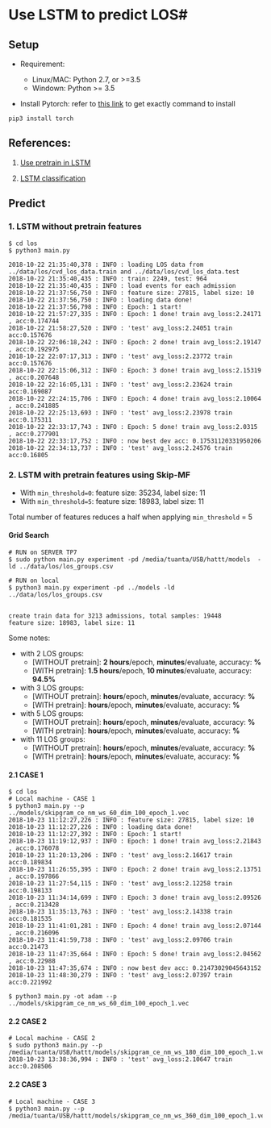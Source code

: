 # Use LSTM to predict LOS#

## Setup

* Requirement:
    - Linux/MAC: Python 2.7, or >=3.5
    - Windown: Python >= 3.5

* Install Pytorch: refer to [this link](https://pytorch.org/get-started/locally/) to get exactly command to install

```
pip3 install torch
```

## References:
1. [Use pretrain in LSTM](https://medium.com/@martinpella/how-to-use-pre-trained-word-embeddings-in-pytorch-71ca59249f76)

2. [LSTM classification](https://github.com/yuchenlin/lstm_sentence_classifier)

## Predict

### 1. LSTM without pretrain features
```
$ cd los
$ python3 main.py

2018-10-22 21:35:40,378 : INFO : loading LOS data from ../data/los/cvd_los_data.train and ../data/los/cvd_los_data.test
2018-10-22 21:35:40,435 : INFO : train: 2249, test: 964
2018-10-22 21:35:40,435 : INFO : load events for each admission
2018-10-22 21:37:56,750 : INFO : feature size: 27815, label size: 10
2018-10-22 21:37:56,750 : INFO : loading data done!
2018-10-22 21:37:56,798 : INFO : Epoch: 1 start!
2018-10-22 21:57:27,335 : INFO : Epoch: 1 done! train avg_loss:2.24171 , acc:0.174744
2018-10-22 21:58:27,520 : INFO : 'test' avg_loss:2.24051 train acc:0.157676
2018-10-22 22:06:18,242 : INFO : Epoch: 2 done! train avg_loss:2.19147 , acc:0.192975
2018-10-22 22:07:17,313 : INFO : 'test' avg_loss:2.23772 train acc:0.157676
2018-10-22 22:15:06,312 : INFO : Epoch: 3 done! train avg_loss:2.15319 , acc:0.207648
2018-10-22 22:16:05,131 : INFO : 'test' avg_loss:2.23624 train acc:0.169087
2018-10-22 22:24:15,706 : INFO : Epoch: 4 done! train avg_loss:2.10064 , acc:0.241885
2018-10-22 22:25:13,693 : INFO : 'test' avg_loss:2.23978 train acc:0.175311
2018-10-22 22:33:17,743 : INFO : Epoch: 5 done! train avg_loss:2.0315 , acc:0.277901
2018-10-22 22:33:17,752 : INFO : now best dev acc: 0.17531120331950206
2018-10-22 22:34:13,737 : INFO : 'test' avg_loss:2.24576 train acc:0.16805

```
### 2. LSTM with pretrain features using Skip-MF

* With `min_threshold=0`: feature size: 35234, label size: 11
* With `min_threshold=5`: feature size: 18983, label size: 11

Total number of features reduces a half when applying `min_threshold` = 5

#### Grid Search

```
# RUN on SERVER TP7
$ sudo python main.py experiment -pd /media/tuanta/USB/hattt/models  -ld ../data/los/los_groups.csv

# RUN on local
$ python3 main.py experiment -pd ../models -ld ../data/los/los_groups.csv


create train data for 3213 admissions, total samples: 19448
feature size: 18983, label size: 11
```

Some notes:

* with 2 LOS groups:
    - [WITHOUT pretrain]: **2 hours**/epoch, **minutes**/evaluate, accuracy: **%**
    - [WITH pretrain]: **1.5 hours**/epoch, **10 minutes**/evaluate, accuracy: **94.5%**
* with 3 LOS groups:
    - [WITHOUT pretrain]: **hours**/epoch, **minutes**/evaluate, accuracy: **%**
    - [WITH pretrain]: **hours**/epoch, **minutes**/evaluate, accuracy: **%**
* with 5 LOS groups:
    - [WITHOUT pretrain]: **hours**/epoch, **minutes**/evaluate, accuracy: **%**
    - [WITH pretrain]: **hours**/epoch, **minutes**/evaluate, accuracy: **%**
* with 11 LOS groups:
    - [WITHOUT pretrain]: **hours**/epoch, **minutes**/evaluate, accuracy: **%**
    - [WITH pretrain]: **hours**/epoch, **minutes**/evaluate, accuracy: **%**

#### 2.1 CASE 1
```
$ cd los
# Local machine - CASE 1
$ python3 main.py --p ../models/skipgram_ce_nm_ws_60_dim_100_epoch_1.vec
2018-10-23 11:12:27,226 : INFO : feature size: 27815, label size: 10
2018-10-23 11:12:27,226 : INFO : loading data done!
2018-10-23 11:12:27,392 : INFO : Epoch: 1 start!
2018-10-23 11:19:12,937 : INFO : Epoch: 1 done! train avg_loss:2.21843 , acc:0.176078
2018-10-23 11:20:13,206 : INFO : 'test' avg_loss:2.16617 train acc:0.189834
2018-10-23 11:26:55,395 : INFO : Epoch: 2 done! train avg_loss:2.13751 , acc:0.197866
2018-10-23 11:27:54,115 : INFO : 'test' avg_loss:2.12258 train acc:0.198133
2018-10-23 11:34:14,699 : INFO : Epoch: 3 done! train avg_loss:2.09526 , acc:0.213428
2018-10-23 11:35:13,763 : INFO : 'test' avg_loss:2.14338 train acc:0.181535
2018-10-23 11:41:01,281 : INFO : Epoch: 4 done! train avg_loss:2.07144 , acc:0.216096
2018-10-23 11:41:59,738 : INFO : 'test' avg_loss:2.09706 train acc:0.21473
2018-10-23 11:47:35,664 : INFO : Epoch: 5 done! train avg_loss:2.04562 , acc:0.22988
2018-10-23 11:47:35,674 : INFO : now best dev acc: 0.21473029045643152
2018-10-23 11:48:30,279 : INFO : 'test' avg_loss:2.07397 train acc:0.221992

```

```
$ python3 main.py -ot adam --p ../models/skipgram_ce_nm_ws_60_dim_100_epoch_1.vec
```

#### 2.2 CASE 2

```
# Local machine - CASE 2
$ sudo python3 main.py --p /media/tuanta/USB/hattt/models/skipgram_ce_nm_ws_180_dim_100_epoch_1.vec
2018-10-23 13:38:36,994 : INFO : 'test' avg_loss:2.10647 train acc:0.208506
```

#### 2.2 CASE 3

```
# Local machine - CASE 3
$ python3 main.py --p /media/tuanta/USB/hattt/models/skipgram_ce_nm_ws_360_dim_100_epoch_1.vec
```

